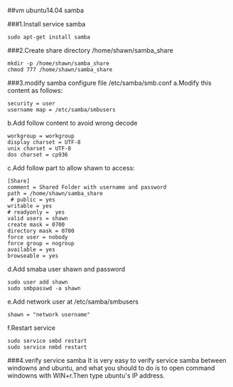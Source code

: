 ##vm ubuntu14.04 samba

###1.Install service samba

	sudo apt-get install samba

###2.Create share directory /home/shawn/samba_share

	mkdir -p /home/shawn/samba_share
	chmod 777 /home/shawn/samba_share

###3.modify samba configure file /etc/samba/smb.conf
a.Modify this content as follows:

	security = user
	username map = /etc/samba/smbusers

b.Add follow content to avoid wrong decode

 	workgroup = workgroup
	display charset = UTF-8
	unix charset = UTF-8
	dos charset = cp936

c.Add follow part to allow shawn to access:
```
[Share]
comment = Shared Folder with username and password 
path = /home/shawn/samba_share
 # public = yes 
writable = yes
# readyonly =  yes 
valid users = shawn
create mask = 0700
directory mask = 0700
force user = nobody
force group = nogroup
available = yes
browseable = yes 
```
d.Add smaba user shawn and password

	sudo user add shawn
	sudo smbpasswd -a shawn

e.Add network user at /etc/samba/smbusers
	
	shawn = "network username"

f.Restart service 

	sudo service smbd restart
	sudo service nmbd restart

###4.verify service samba
It is very easy to verify service samba between windowns and ubuntu, and what you should to do is to open command windowns with WIN+r.Then type ubuntu's IP address.
